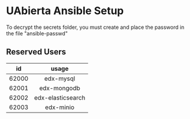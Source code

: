 # UAbierta Ansible Setup

To decrypt the secrets folder, you must create and place the password in the file "ansible-passwd"

## Reserved Users
| id    |    usage            |
|-------|:-------------------:|
| 62000 |  edx-mysql          |
| 62001 | edx-mongodb         |
| 62002 | edx-elasticsearch   |
| 62003 |  edx-minio          |
